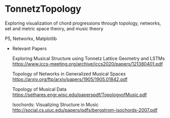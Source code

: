 # TonnetzTopology
Exploring visualization of chord progressions through topology, networks, set and metric space theory, and music theory

P5, Networkx, Matplotlib

- Relevant Papers

    Exploring Musical Structure using Tonnetz Lattice Geometry and LSTMs
    https://www.iccs-meeting.org/archive/iccs2020/papers/121380401.pdf
    
    Topology of Networks in Generalized Musical Spaces
    https://arxiv.org/ftp/arxiv/papers/1905/1905.01842.pdf
    
    Topology of Musical Data
    https://sethares.engr.wisc.edu/paperspdf/TopologyofMusic.pdf
    
    Isochords: Visualizing Structure in Music
    http://social.cs.uiuc.edu/papers/pdfs/bergstrom-isochords-2007.pdf
